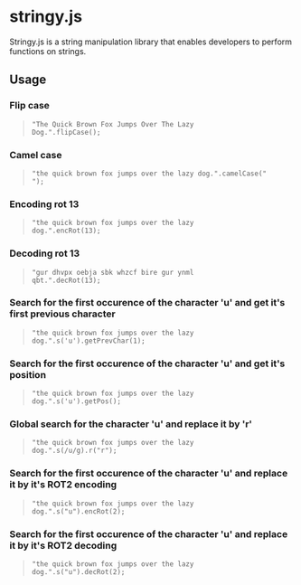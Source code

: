 stringy.js
==========

Stringy.js is a string manipulation library that enables developers to perform functions on strings.

Usage
-----

### Flip case
> <code>"The Quick Brown Fox Jumps Over The Lazy Dog.".flipCase();</code>

### Camel case
> <code>"the quick brown fox jumps over the lazy dog.".camelCase(" ");</code>

### Encoding rot 13
> <code>"the quick brown fox jumps over the lazy dog.".encRot(13);</code>

### Decoding rot 13
> <code>"gur dhvpx oebja sbk whzcf bire gur ynml qbt.".decRot(13);</code>

### Search for the first occurence of the character 'u' and get it's first previous character
> <code>"the quick brown fox jumps over the lazy dog.".s('u').getPrevChar(1);</code>

### Search for the first occurence of the character 'u' and get it's position
> <code>"the quick brown fox jumps over the lazy dog.".s('u').getPos();</code>

### Global search for the character 'u' and replace it by 'r'
> <code>"the quick brown fox jumps over the lazy dog.".s(/u/g).r("r");</code>

###  Search for the first occurence of the character 'u' and replace it by it's ROT2 encoding
> <code>"the quick brown fox jumps over the lazy dog.".s("u").encRot(2);</code>

###  Search for the first occurence of the character 'u' and replace it by it's ROT2 decoding
> <code>"the quick brown fox jumps over the lazy dog.".s("u").decRot(2);</code>
